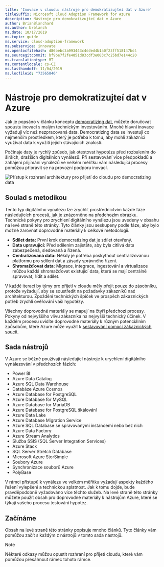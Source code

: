```yaml
---
title: 'Inovace v cloudu: nástroje pro demokratizujteí dat v Azure'
titleSuffix: Microsoft Cloud Adoption Framework for Azure
description: Nástroje pro demokratizujteí dat v Azure
author: BrianBlanchard
ms.author: brblanch
ms.date: 10/17/2019
ms.topic: guide
ms.service: cloud-adoption-framework
ms.subservice: innovate
ms.openlocfilehash: d86bebc3a993443c4dded4b1a0f23ff518147bd4
ms.sourcegitcommit: bf9be7f2fe4851d83cdf3e083c7c25bd7e144c20
ms.translationtype: MT
ms.contentlocale: cs-CZ
ms.lasthandoff: 11/04/2019
ms.locfileid: "73565846"
---
```

# <a name="tools-to-democratize-data-in-azure"></a>Nástroje pro demokratizujteí dat v Azure

Jak je popsáno v článku konceptu [democratizing dat](../considerations/data.md), můžete doručovat spoustu inovací s malým technickým investováním. Mnohé hlavní inovace vyžadují víc než nezpracovaná data. Democratizing data se investují co nejmenším prostředkem, který je potřeba k tomu, aby mohli zákazníci využívat data k využití jejich stávajících znalostí.

Počínaje daty je rychlý způsob, jak otestovat hypotézu před rozbalením do širších, dražších digitálních vynálezů. Při sestavování více předpokladů a zahájení přijímání vynálezů ve velkém měřítku vám následující procesy pomůžou připravit se na provozní podporu inovací.

![Přístup k rozhraní architektury pro přijetí do cloudu pro democratizing data](../../_images/innovate/democratize-data.png)

## <a name="alignment-to-the-methodology"></a>Soulad s metodikou

Tento typ digitálního vynálezu lze zrychlit prostřednictvím každé fáze následujících procesů, jak je znázorněno na předchozím obrázku. Technické pokyny pro zrychlení digitálního vynálezu jsou uvedeny v obsahu na levé straně této stránky. Tyto články jsou seskupeny podle fáze, aby bylo možné zarovnat doprovodné materiály k celkové metodologii.

- **Sdílet data:** První krok democratizing dat je sdílet otevřený.
- **Data upravující:** Před sdílením zajistěte, aby byla citlivá data zabezpečená, sledovaná a řízená.
- **Centralizovaná data:** Někdy je potřeba poskytnout centralizovanou platformu pro sdílení dat a zásady správného řízení.
- **Shromažďovat data:** Migrace, integrace, ingestování a virtualizace můžou každá shromažďovat existující data, která se mají centrálně spravovat, řídit a sdílet.

V každé iteraci by týmy pro přijetí v cloudu měly přejít pouze do zásobníku, protože vyžadují, aby se soustředit na požadavky zákazníků nad architekturou. Zpoždění technických špiček ve prospěch zákaznických potřeb zrychlí ověřování vaší hypotézy.

Všechny doprovodné materiály se mapují na čtyři předchozí procesy. Pokyny od nejvyššího vlivu zákazníka na nejvyšší technický účinek. V každém procesu uvidíte doprovodné materiály k různým potenciálním způsobům, které Azure může využít k [sestavování pomocí zákaznických soucit](../considerations/build.md).

## <a name="toolchain"></a>Sada nástrojů

V Azure se běžně používají následující nástroje k urychlení digitálního vynálezování v předchozích fázích:

- Power BI
- Azure Data Catalog
- Azure SQL Data Warehouse
- Databáze Azure Cosmos
- Azure Database for PostgreSQL
- Azure Database for MySQL
- Azure Database for MariaDB
- Azure Database for PostgreSQL škálování
- Azure Data Lake
- Azure Database Migration Service
- Azure SQL Database se spravovanými instancemi nebo bez nich
- Azure Data Factory
- Azure Stream Analytics
- Služba SSIS (SQL Server Integration Services)
- Azure Stack
- SQL Server Stretch Database
- Microsoft Azure StorSimple
- Soubory Azure
- Synchronizace souborů Azure
- PolyBase

V rámci přístupů k vynálezu ve velkém měřítku vyžadují aspekty každého řešení vylepšení a technickou splatnost. Jak k tomu dojde, bude pravděpodobně vyžadováno více těchto služeb. Na levé straně této stránky můžete použít obsah pro doprovodné materiály k nástrojům Azure, které se týkají vašeho procesu testování hypotéz.

## <a name="get-started"></a>Začínáme

Obsah na levé straně této stránky popisuje mnoho článků. Tyto články vám pomůžou začít s každým z nástrojů v tomto sada nástrojů.

> [!NOTE]
> Některé odkazy můžou opustit rozhraní pro přijetí cloudu, které vám pomůžou přesáhnout rámec tohoto rámce.

